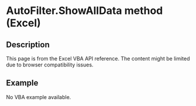 # AutoFilter.ShowAllData method (Excel)

## Description
This page is from the Excel VBA API reference. The content might be limited due to browser compatibility issues.

## Example
No VBA example available.

